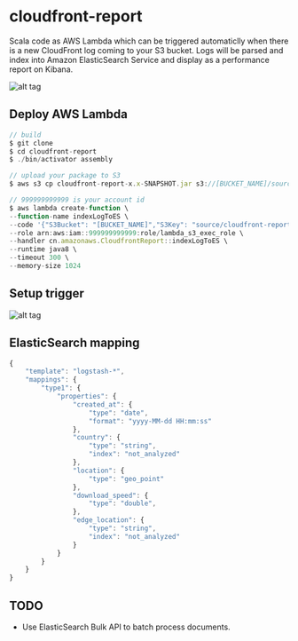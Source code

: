 # cloudfront-report

Scala code as AWS Lambda which can be triggered automaticlly when there is a new CloudFront log coming to your S3 bucket. 
Logs will be parsed and index into Amazon ElasticSearch Service and display as a performance report  on Kibana.

![alt tag](https://c8.staticflickr.com/6/5820/30383149743_dae066abdb_k.jpg)

## Deploy AWS Lambda
```javascript
// build
$ git clone 
$ cd cloudfront-report
$ ./bin/activator assembly

// upload your package to S3
$ aws s3 cp cloudfront-report-x.x-SNAPSHOT.jar s3://[BUCKET_NAME]/source/

// 999999999999 is your account id
$ aws lambda create-function \
--function-name indexLogToES \
--code '{"S3Bucket": "[BUCKET_NAME]","S3Key": "source/cloudfront-report-x.x-SNAPSHOT.jar"}' \
--role arn:aws:iam::999999999999:role/lambda_s3_exec_role \
--handler cn.amazonaws.CloudfrontReport::indexLogToES \
--runtime java8 \
--timeout 300 \
--memory-size 1024
```

## Setup trigger
![alt tag](https://c6.staticflickr.com/6/5454/30383461733_5ae3b7e2f7_b.jpg)

## ElasticSearch mapping
```javascript
{
	"template": "logstash-*",
	"mappings": {
		"type1": {
			"properties": {
				"created_at": {
					"type": "date",
					"format": "yyyy-MM-dd HH:mm:ss"
				},
				"country": {
					"type": "string",
					"index": "not_analyzed"
				},
				"location": {
					"type": "geo_point"
				},
				"download_speed": {
					"type": "double",
				},
				"edge_location": {
					"type": "string",
					"index": "not_analyzed"
				}
			}
		}
	}
}
```

## TODO
- Use ElasticSearch Bulk API to batch process documents.
